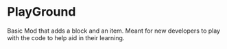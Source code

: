 # PlayGround
Basic Mod that adds a block and an item. Meant for new developers to play with the code to help aid in their learning.
